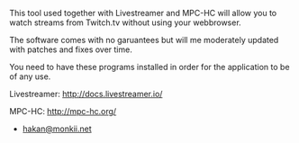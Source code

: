 This tool used together with Livestreamer and MPC-HC will allow you to watch streams from Twitch.tv without using your webbrowser.

The software comes with no garuantees but will me moderately updated with patches and fixes over time.

You need to have these programs installed in order for the application to be of any use.

Livestreamer: http://docs.livestreamer.io/

MPC-HC: http://mpc-hc.org/


- hakan@monkii.net
